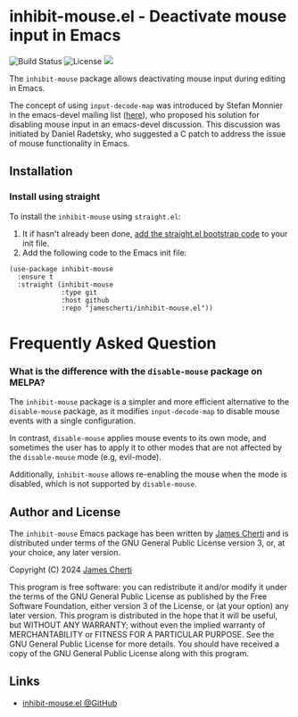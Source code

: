 # inhibit-mouse.el - Deactivate mouse input in Emacs
![Build Status](https://github.com/jamescherti/inhibit-mouse.el/actions/workflows/ci.yml/badge.svg)
![License](https://img.shields.io/github/license/jamescherti/inhibit-mouse.el)
![](https://raw.githubusercontent.com/jamescherti/inhibit-mouse.el/main/.images/made-for-gnu-emacs.svg)

The `inhibit-mouse` package allows deactivating mouse input during editing in Emacs.

The concept of using `input-decode-map` was introduced by Stefan Monnier in the emacs-devel mailing list ([here](https://lists.gnu.org/archive/html/emacs-devel/2024-11/msg00027.html)), who proposed his solution for disabling mouse input in an emacs-devel discussion. This discussion was initiated by Daniel Radetsky, who suggested a C patch to address the issue of mouse functionality in Emacs.

## Installation

### Install using straight

To install the `inhibit-mouse` using `straight.el`:

1. It if hasn't already been done, [add the straight.el bootstrap code](https://github.com/radian-software/straight.el?tab=readme-ov-file#getting-started) to your init file.
2. Add the following code to the Emacs init file:
```emacs-lisp
(use-package inhibit-mouse
  :ensure t
  :straight (inhibit-mouse
             :type git
             :host github
             :repo "jamescherti/inhibit-mouse.el"))
```

# Frequently Asked Question

### What is the difference with the `disable-mouse` package on MELPA?

The `inhibit-mouse` package is a simpler and more efficient alternative to the `disable-mouse` package, as it modifies `input-decode-map` to disable mouse events with a single configuration.

In contrast, `disable-mouse` applies mouse events to its own mode, and sometimes the user has to apply it to other modes that are not affected by the `disable-mouse` mode (e.g, evil-mode).

Additionally, `inhibit-mouse` allows re-enabling the mouse when the mode is disabled, which is not supported by `disable-mouse`.

## Author and License

The `inhibit-mouse` Emacs package has been written by [James Cherti](https://www.jamescherti.com/) and is distributed under terms of the GNU General Public License version 3, or, at your choice, any later version.

Copyright (C) 2024 [James Cherti](https://www.jamescherti.com)

This program is free software: you can redistribute it and/or modify it under the terms of the GNU General Public License as published by the Free Software Foundation, either version 3 of the License, or (at your option) any later version. This program is distributed in the hope that it will be useful, but WITHOUT ANY WARRANTY; without even the implied warranty of MERCHANTABILITY or FITNESS FOR A PARTICULAR PURPOSE. See the GNU General Public License for more details. You should have received a copy of the GNU General Public License along with this program.

## Links

- [inhibit-mouse.el @GitHub](https://github.com/jamescherti/inhibit-mouse.el)

